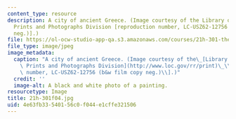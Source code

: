 ```yaml
---
content_type: resource
description: A city of ancient Greece. (Image courtesy of the Library of Congress,
  Prints and Photographs Division [reproduction number, LC-USZ62-12756 (b&w film copy
  neg.)].)
file: https://ol-ocw-studio-app-qa.s3.amazonaws.com/courses/21h-301-the-ancient-world-greece-fall-2004/4e63fb33540156c0f044e1cffe321506_21h-301f04.jpg
file_type: image/jpeg
image_metadata:
  caption: "A city of ancient Greece. (Image courtesy of the\_[Library of Congress,\
    \ Prints and Photographs Division](http://www.loc.gov/rr/print)\_\\[reproduction\
    \ number, LC-USZ62-12756 (b&w film copy neg.)\\].)"
  credit: ''
  image-alt: A black and white photo of a painting.
resourcetype: Image
title: 21h-301f04.jpg
uid: 4e63fb33-5401-56c0-f044-e1cffe321506
---
```


